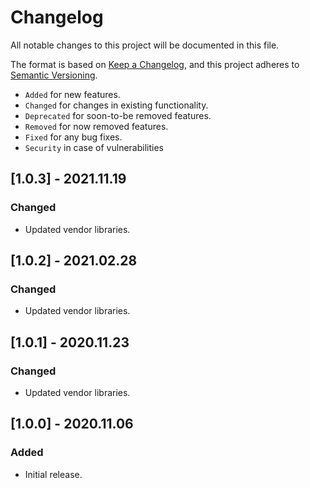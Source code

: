 # Changelog

All notable changes to this project will be documented in this file.

The format is based on [Keep a Changelog](https://keepachangelog.com/en/1.0.0/),
and this project adheres to [Semantic Versioning](https://semver.org/spec/v2.0.0.html).

- `Added` for new features.
- `Changed` for changes in existing functionality.
- `Deprecated` for soon-to-be removed features.
- `Removed` for now removed features.
- `Fixed` for any bug fixes.
- `Security` in case of vulnerabilities

## [1.0.3] - 2021.11.19

### Changed

- Updated vendor libraries.

## [1.0.2] - 2021.02.28

### Changed

- Updated vendor libraries.

## [1.0.1] - 2020.11.23

### Changed

- Updated vendor libraries.

## [1.0.0] - 2020.11.06

### Added

- Initial release.